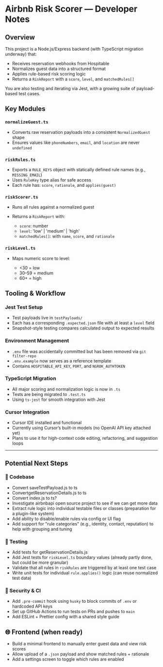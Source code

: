 # Airbnb Risk Scorer — Developer Notes

## Overview

This project is a Node.js/Express backend (with TypeScript migration underway) that:

- Receives reservation webhooks from Hospitable
- Normalizes guest data into a structured format
- Applies rule-based risk scoring logic
- Returns a `RiskReport` with a `score`, `level`, and `matchedRules[]`

You are also testing and iterating via Jest, with a growing suite of payload-based test cases.

## Key Modules

### `normalizeGuest.ts`

- Converts raw reservation payloads into a consistent `NormalizedGuest` shape
- Ensures values like `phoneNumbers`, `email`, and `location` are never `undefined`

### `riskRules.ts`

- Exports a `RULE_KEYS` object with statically defined rule names (e.g., `MISSING_EMAIL`)
- Uses `RuleKey` type alias for safe access
- Each rule has: `score`, `rationale`, and `applies(guest)`

### `riskScorer.ts`

- Runs all rules against a normalized guest
- Returns a `RiskReport` with:

  - `score`: number
  - `level`: 'low' | 'medium' | 'high'
  - `matchedRules[]`: with `name`, `score`, and `rationale`

### `riskLevel.ts`

- Maps numeric score to level:

  - <30 = low
  - 30–59 = medium
  - 60+ = high

## Tooling & Workflow

### Jest Test Setup

- Test payloads live in `testPayloads/`
- Each has a corresponding `.expected.json` file with at least a `level` field
- Snapshot-style testing compares calculated output to expected results

### Environment Management

- `.env` file was accidentally committed but has been removed via `git filter-repo`
- `.env.example` now serves as a reference template
- Contains `HOSPITABLE_API_KEY`, `PORT`, and `NGROK_AUTHTOKEN`

### TypeScript Migration

- All major scoring and normalization logic is now in `.ts`
- Tests are being migrated to `.test.ts`
- Using `ts-jest` for smooth integration with Jest

### Cursor Integration

- Cursor IDE installed and functional
- Currently using Cursor’s built-in models (no OpenAI API key attached yet)
- Plans to use it for high-context code editing, refactoring, and suggestion loops

---

## Potential Next Steps

### 🔧 Codebase

- Convert saveTestPayload.js to ts
- ConvertgetReservationDetails.js to ts
- Convert index.js to ts?
- Investigate airbnbapi open source project to see if we can get more data
- Extract rule logic into individual testable files or classes (preparation for a plugin-like system)
- Add ability to disable/enable rules via config or UI flag
- Add support for "rule categories" (e.g., identity, contact, reputation) to help with grouping and tuning

### 🧪 Testing

- Add tests for getReservationDetails.js
- Add Jest tests for `riskLevel.ts` boundary values (already partly done, but could be more granular)
- Validate that all rules in `riskRules` are triggered by at least one test case
- Write unit tests for individual `rule.applies()` logic (can reuse normalized test data)

### 🔐 Security & CI

- Add `.pre-commit` hook using `husky` to block commits of `.env` or hardcoded API keys
- Set up GitHub Actions to run tests on PRs and pushes to `main`
- Add ESLint + Prettier config with a shared style guide

## 🌐 Frontend (when ready)

- Build a minimal frontend to manually enter guest data and view risk scores
- Allow upload of a `.json` payload and show matched rules + rationale
- Add a settings screen to toggle which rules are enabled
